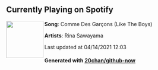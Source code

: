 ## Currently Playing on Spotify

[<img align="left" width="100" src="https://i.scdn.co/image/ab67616d00001e0266a89b08608325d5a34f31d2">](https://open.spotify.com/album/3stadz88XVpHcXnVYMHc4J)

**Song**: Comme Des Garçons (Like The Boys)

**Artists**: Rina Sawayama

Last updated at 04/14/2021 12:03

#### Generated with [20chan/github-now](https://github.com/20chan/github-now)